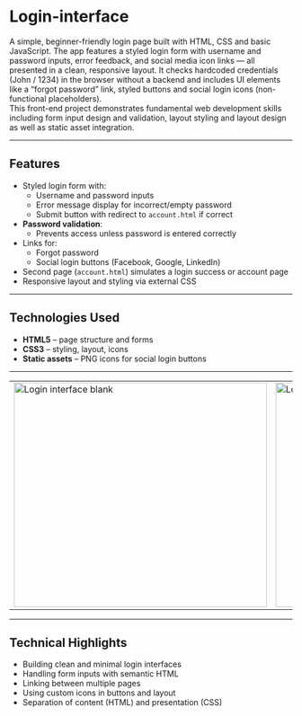 # Login-interface

A simple, beginner-friendly login page built with HTML, CSS and basic JavaScript. The app features a styled login form with username and password inputs, error feedback, and social media icon links — all presented in a clean, responsive layout. It checks hardcoded credentials (John / 1234) in the browser without a backend and includes UI elements like a “forgot password” link, styled buttons and social login icons (non-functional placeholders).  
This front-end project demonstrates fundamental web development skills including form input design and validation, layout styling and layout design as well as static asset integration.

---

## Features

- Styled login form with:
  - Username and password inputs
  - Error message display for incorrect/empty password
  - Submit button with redirect to `account.html` if correct
- **Password validation**:
  - Prevents access unless password is entered correctly
- Links for:
  - Forgot password
  - Social login buttons (Facebook, Google, LinkedIn)
- Second page (`account.html`) simulates a login success or account page
- Responsive layout and styling via external CSS

---

## Technologies Used

- **HTML5** – page structure and forms
- **CSS3** – styling, layout, icons
- **Static assets** – PNG icons for social login buttons

---

<table>
  <tr>
    <td>
      <img src="https://github.com/user-attachments/assets/34944db9-9375-4896-b307-f28bb5c11732"
           alt="Login interface blank"
           width="450" height="400">
    </td>
    <td>
      <img src="https://github.com/user-attachments/assets/93b4050b-885d-421d-a077-f22543936acc"
           alt="Login interface error"
           width="450" height="400">
    </td>
  </tr>
</table>

---

## Technical Highlights

- Building clean and minimal login interfaces  
- Handling form inputs with semantic HTML  
- Linking between multiple pages  
- Using custom icons in buttons and layout  
- Separation of content (HTML) and presentation (CSS)  

